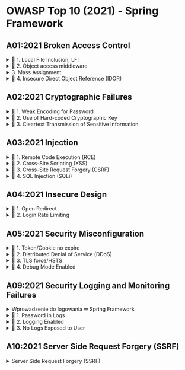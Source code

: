 
# OWASP Top 10 (2021) - Spring Framework

## A01:2021 Broken Access Control

<details>
<summary> 🔴 1. Local File Inclusion, LFI</summary>

### Opis
Local File Inclusion (LFI) to podatność umożliwiająca nieautoryzowany dostęp do lokalnych plików na serwerze. W Springu może wystąpić, gdy dane wejściowe użytkownika są przekazywane bez walidacji jako ścieżka do pliku i używane do dynamicznego ładowania zasobów za pomocą klas takich jak `Files` czy `Paths`.

---

### Przykład podatności
```java
@GetMapping("/loadFile")
public ResponseEntity<String> loadFile(@RequestParam String filePath) throws IOException {
    // Użytkownik może dostarczyć dowolną ścieżkę, np. "../etc/passwd"
    Path path = Paths.get(filePath);
    String content = Files.readString(path); // Brak weryfikacji, czy ścieżka jest bezpieczna
    return ResponseEntity.ok(content);
}
```

**Dlaczego podatny?**  
- Spring umożliwia dynamiczne przetwarzanie parametrów żądania (np. `@RequestParam`), co przy braku walidacji pozwala na manipulację ścieżkami i dostęp do nieautoryzowanych plików.

---

### Skutki
- Możliwość odczytu plików systemowych (np. `/etc/passwd`).
- Ujawnienie wrażliwych informacji, takich jak hasła lub klucze.

---

### Zalecenia
```java
@GetMapping("/loadFile")
public ResponseEntity<String> loadFile(@RequestParam String fileName) throws IOException {
    // Definiujemy bezpieczny katalog
    Path safeDirectory = Paths.get("safeDir").toAbsolutePath();
    // Tworzymy ścieżkę dla pliku i normalizujemy ją
    Path filePath = safeDirectory.resolve(fileName).normalize();

    // Weryfikujemy, czy plik znajduje się w dozwolonym katalogu
    if (!filePath.startsWith(safeDirectory)) {
        return ResponseEntity.status(HttpStatus.FORBIDDEN).body("Access denied");
    }

    String content = Files.readString(filePath);
    return ResponseEntity.ok(content);
}
```

**Dlaczego bezpieczny?**  
- Ogranicza dostęp do katalogu `safeDir`.
- Używa `normalize`, aby zapobiec manipulacji ścieżkami typu `../`.

---

### Mechanizmy Spring Security
1. **Ograniczenie dostępu do zasobów**:
   ```java
   @Configuration
   @EnableWebSecurity
   public class SecurityConfig extends WebSecurityConfigurerAdapter {
       @Override
       protected void configure(HttpSecurity http) throws Exception {
           // Ustawiamy reguły dostępu:
           // - dostęp do ścieżek w katalogu "safeDir" jest dozwolony
           // - pozostałe ścieżki są blokowane
           http.authorizeRequests()
               .antMatchers("/safeDir/**").permitAll() // Dozwolone tylko "safeDir"
               .anyRequest().denyAll(); // Wszystko inne jest blokowane
       }
   }
   ```
   **Dlaczego bezpieczny?**  
   - Reguły Spring Security kontrolują dostęp do endpointów, ograniczając dostęp do katalogów.

</details>

<details>
<summary> 🔴 2. Object access middleware</summary>

### Opis
Podatności w Springu związane z dostępem do obiektów mogą wystąpić, gdy brak jest walidacji danych użytkownika lub kontroli dostępu. Przykładowo, brak weryfikacji użytkownika przy pobieraniu danych za pomocą metod serwisowych może prowadzić do eskalacji uprawnień.

---

### Przykład podatności
```java
@GetMapping("/getUserData")
public ResponseEntity<UserData> getUserData(@RequestParam Long userId) {
    // Metoda pobiera dane dowolnego użytkownika bez sprawdzania uprawnień
    UserData userData = userService.findById(userId); 
    return ResponseEntity.ok(userData);
}
```

**Dlaczego podatny?**  
- Brak weryfikacji, czy zalogowany użytkownik jest właścicielem danych, które chce uzyskać.
- Spring umożliwia łatwe mapowanie parametrów (np. `@RequestParam`), ale to programista odpowiada za kontrolę dostępu.

---

### Skutki
- Nieautoryzowany dostęp do danych innego użytkownika.
- Naruszenie poufności danych.

---

### Zalecenia
```java
@GetMapping("/getUserData")
public ResponseEntity<UserData> getUserData(@RequestParam Long userId, Principal principal) {
    // Pobieramy nazwę użytkownika z kontekstu bezpieczeństwa
    String currentUsername = principal.getName();
    UserData userData = userService.findById(userId);

    // Sprawdzamy, czy zalogowany użytkownik ma dostęp do danych
    if (!userData.getUsername().equals(currentUsername)) {
        return ResponseEntity.status(HttpStatus.FORBIDDEN).body(null);
    }

    return ResponseEntity.ok(userData);
}
```

**Dlaczego bezpieczny?**  
- Sprawdza, czy dane należą do użytkownika wysyłającego żądanie.

---

### Mechanizmy Spring Security
1. **Weryfikacja uprawnień za pomocą adnotacji**:
   ```java
   @Service
   public class UserService {
       // Adnotacja @PreAuthorize sprawdza, czy ID użytkownika pasuje do ID z kontekstu
       @PreAuthorize("#userId == authentication.principal.id")
       public UserData getUserData(Long userId) {
           return userRepository.findById(userId)
               .orElseThrow(() -> new RuntimeException("User not found"));
       }
   }
   ```
   **Dlaczego bezpieczny?**  
   - Adnotacja `@PreAuthorize` weryfikuje uprawnienia przed wykonaniem metody.

</details>

<details>
<summary>3. Mass Assignment</summary>

### Opis
Mass Assignment w Springu może wystąpić, gdy dane wejściowe są mapowane bezpośrednio na obiekt modelu (np. `@RequestBody`). Przykładowo, użytkownik może manipulować przesyłanymi danymi, aby zmienić pola, do których nie powinien mieć dostępu.

---

### Przykład podatności
```java
@PostMapping("/updateUser")
public ResponseEntity<String> updateUser(@RequestBody User user) {
    // Bezpośrednie przypisanie danych użytkownika z żądania do modelu
    userRepository.save(user); // Brak kontroli nad modyfikowanymi polami
    return ResponseEntity.ok("User updated");
}
```

**Dlaczego podatny?**  
- Spring automatycznie mapuje dane JSON na obiekt, co pozwala na nieautoryzowane zmiany, np. ustawienie pola `role`.

---

### Skutki
- Nieautoryzowane modyfikacje wrażliwych pól, takich jak role użytkownika.
- Możliwość eskalacji uprawnień.

---

### Zalecenia
```java
@PostMapping("/updateUser")
public ResponseEntity<String> updateUser(@RequestBody UserDto userDto, Principal principal) {
    // Pobieramy dane zalogowanego użytkownika
    User currentUser = userRepository.findByUsername(principal.getName());

    // Ręczne przypisanie tylko wybranych pól
    currentUser.setName(userDto.getName());
    currentUser.setEmail(userDto.getEmail());

    userRepository.save(currentUser);
    return ResponseEntity.ok("User updated");
}
```

**Dlaczego bezpieczny?**  
- Wykorzystuje DTO do ograniczenia modyfikowanych pól.
- Zapewnia pełną kontrolę nad procesem aktualizacji.

---

### Mechanizmy Spring Security
1. **Walidacja danych wejściowych za pomocą DTO**:
   ```java
   public class UserDto {
       @NotBlank
       private String name;

       @Email
       private String email;
   }
   ```

2. **Bezpieczne mapowanie danych w kontrolerze**:
   ```java
   @PostMapping("/updateUser")
   public ResponseEntity<String> updateUser(@Valid @RequestBody UserDto userDto) {
       // Tylko dane zgodne z DTO zostaną zaakceptowane
       return ResponseEntity.ok("User updated");
   }
   ```

</details>

<details>
<summary>🔴 4. Insecure Direct Object Reference (IDOR)</summary>

### Opis
Insecure Direct Object Reference (IDOR) to podatność, która występuje, gdy aplikacja pozwala użytkownikowi na bezpośredni dostęp do zasobów (np. rekordów w bazie danych) za pomocą identyfikatorów, takich jak ID. W Springu podatność ta może wystąpić, jeśli parametry takie jak `@RequestParam` czy `@PathVariable` nie są odpowiednio weryfikowane w kontekście dostępu użytkownika do danego zasobu.

---

### Przykład podatności
```java
@GetMapping("/documents/{docId}")
public ResponseEntity<Document> getDocument(@PathVariable Long docId) {
    // Pobieramy dokument z bazy danych na podstawie ID przekazanego w żądaniu
    Document document = documentRepository.findById(docId)
            .orElseThrow(() -> new RuntimeException("Document not found"));
    return ResponseEntity.ok(document);
}
```

**Dlaczego podatny?**  
- Użytkownik może manipulować parametrem `docId` w żądaniu, aby uzyskać dostęp do dokumentów, do których nie powinien mieć dostępu.
- Brak weryfikacji, czy zalogowany użytkownik ma uprawnienia do danego zasobu.

---

### Skutki
- Nieautoryzowany dostęp do danych innych użytkowników.
- Ujawnienie poufnych informacji, takich jak dokumenty, dane osobowe czy transakcje.

---

### Zalecenia
```java
@GetMapping("/documents/{docId}")
public ResponseEntity<Document> getDocument(@PathVariable Long docId, Principal principal) {
    // Pobieramy nazwę użytkownika z kontekstu bezpieczeństwa
    String currentUsername = principal.getName();

    // Pobieramy dokument z bazy danych
    Document document = documentRepository.findById(docId)
            .orElseThrow(() -> new RuntimeException("Document not found"));

    // Sprawdzamy, czy dokument należy do zalogowanego użytkownika
    if (!document.getOwner().equals(currentUsername)) {
        return ResponseEntity.status(HttpStatus.FORBIDDEN).body(null);
    }

    return ResponseEntity.ok(document);
}
```

**Dlaczego bezpieczny?**  
- Weryfikuje, czy dokument należy do zalogowanego użytkownika.
- Ogranicza dostęp do zasobów na podstawie tożsamości użytkownika.

---

### Mechanizmy Spring Security
1. **Kontrola dostępu z użyciem `@PreAuthorize`**:
   ```java
   @Service
   public class DocumentService {
       // Adnotacja weryfikuje, czy użytkownik jest właścicielem dokumentu przed wykonaniem metody
       @PreAuthorize("@documentSecurityService.isOwner(#docId, authentication.name)")
       public Document getDocument(Long docId) {
           return documentRepository.findById(docId)
                   .orElseThrow(() -> new RuntimeException("Document not found"));
       }
   }

   @Component
   public class DocumentSecurityService {
       public boolean isOwner(Long docId, String username) {
           Document document = documentRepository.findById(docId).orElse(null);
           return document != null && document.getOwner().equals(username);
       }
   }
   ```

   **Dlaczego bezpieczny?**  
   - Adnotacja `@PreAuthorize` wymusza weryfikację uprawnień przed wykonaniem metody.
   - Logika w klasie `DocumentSecurityService` dokładnie sprawdza, czy użytkownik jest właścicielem zasobu.

2. **Definiowanie ról i reguł dostępu**:
   ```java
   @Override
   protected void configure(HttpSecurity http) throws Exception {
       http.authorizeRequests()
           .antMatchers("/documents/**").authenticated() // Dostęp do dokumentów tylko dla zalogowanych użytkowników
           .anyRequest().denyAll();
   }
   ```

   **Dlaczego bezpieczny?**  
   - Ogranicza dostęp do endpointów tylko dla uwierzytelnionych użytkowników.
   - Blokuje nieautoryzowany dostęp do wszystkich innych zasobów.

</details>

## A02:2021 Cryptographic Failures

<details>
<summary>🔴 1. Weak Encoding for Password</summary>

### Opis
Podatność związana z niewłaściwym hashowaniem haseł występuje, gdy aplikacja używa słabych funkcji hashujących, takich jak MD5 lub SHA-1, które są podatne na ataki siłowe (brute force) lub kolizje. W Springu ta podatność może wystąpić, jeśli implementacja przechowywania haseł nie wykorzystuje odpowiednich algorytmów, takich jak BCrypt.

---

### Przykład podatności
```java
@Service
public class UserService {

    // Hashowanie hasła za pomocą MD5 (słaby algorytm)
    public String hashPassword(String password) {
        try {
            MessageDigest md = MessageDigest.getInstance("MD5");
            byte[] hash = md.digest(password.getBytes(StandardCharsets.UTF_8));
            return Base64.getEncoder().encodeToString(hash);
        } catch (NoSuchAlgorithmException e) {
            throw new RuntimeException("Error hashing password", e);
        }
    }
}
```

**Dlaczego podatny?**  
- MD5 jest przestarzałym algorytmem hashującym, podatnym na ataki brute force i kolizje.
- Brak mechanizmu saltingu, co zwiększa ryzyko złamania haseł.

---

### Skutki
- Nieautoryzowany dostęp do kont użytkowników w przypadku złamania haseł.
- Naruszenie poufności danych.

---

### Zalecenia
```java
@Service
public class UserService {

    // Hashowanie hasła za pomocą BCrypt
    public String hashPassword(String password) {
        return new BCryptPasswordEncoder().encode(password);
    }
}
```

**Dlaczego bezpieczny?**  
- BCrypt został zaprojektowany specjalnie do przechowywania haseł, zapewniając wbudowany mechanizm saltingu.
- Jego mechanizm adaptacyjny zwiększa czas hashowania w miarę wzrostu mocy obliczeniowej atakujących.

---

### Mechanizmy Spring Security
1. **Użycie wbudowanego `PasswordEncoder`**:
   ```java
   @Configuration
   public class SecurityConfig {
       @Bean
       public PasswordEncoder passwordEncoder() {
           // Konfigurujemy BCryptPasswordEncoder jako domyślny mechanizm hashowania
           return new BCryptPasswordEncoder();
       }
   }
   ```

   **Dlaczego bezpieczny?**  
   - Spring Security rekomenduje użycie `BCryptPasswordEncoder`, który jest zgodny z najlepszymi praktykami dotyczącymi przechowywania haseł.

2. **Weryfikacja hasła**:
   ```java
   @Service
   public class AuthenticationService {
       @Autowired
       private PasswordEncoder passwordEncoder;

       public boolean verifyPassword(String rawPassword, String hashedPassword) {
           // Sprawdzanie hasła za pomocą BCrypt
           return passwordEncoder.matches(rawPassword, hashedPassword);
       }
   }
   ```

   **Dlaczego bezpieczny?**  
   - Funkcja `matches` zapewnia poprawne porównanie hasła w formie jawnej z jego wersją zahashowaną.

</details>

<details>
<summary> 🔴 2. Use of Hard-coded Cryptographic Key</summary>

### Opis
Podatność związana z używaniem zaszytych na stałe (hard-coded) kluczy kryptograficznych występuje, gdy aplikacja przechowuje klucz szyfrujący bezpośrednio w kodzie źródłowym. Może to prowadzić do ujawnienia klucza i umożliwienia atakującym odszyfrowania poufnych danych. W Springu problem ten może wystąpić, gdy klucz jest zapisany w zmiennej w kodzie lub w plikach konfiguracyjnych bez odpowiedniego zabezpieczenia.

---

### Przykład podatności
```java
@Service
public class EncryptionService {

    // Zaszyty na stałe klucz kryptograficzny (podatny)
    private static final String SECRET_KEY = "hardcoded_key_12345";

    public String encrypt(String data) throws Exception {
        Cipher cipher = Cipher.getInstance("AES");
        SecretKeySpec key = new SecretKeySpec(SECRET_KEY.getBytes(), "AES");
        cipher.init(Cipher.ENCRYPT_MODE, key);
        return Base64.getEncoder().encodeToString(cipher.doFinal(data.getBytes()));
    }
}
```

**Dlaczego podatny?**  
- Klucz kryptograficzny jest zapisany w kodzie i może być łatwo odczytany przez atakujących.

---

### Skutki
- Możliwość odszyfrowania poufnych danych przez osoby trzecie.
- Naruszenie poufności danych użytkowników.

---

### Zalecenia
```java
@Service
public class EncryptionService {

    // Klucz kryptograficzny jest przechowywany w bezpiecznym magazynie, np. w pliku konfiguracyjnym lub systemie zarządzania sekretami
    @Value("${encryption.secret-key}")
    private String secretKey;

    public String encrypt(String data) throws Exception {
        Cipher cipher = Cipher.getInstance("AES");
        SecretKeySpec key = new SecretKeySpec(secretKey.getBytes(), "AES");
        cipher.init(Cipher.ENCRYPT_MODE, key);
        return Base64.getEncoder().encodeToString(cipher.doFinal(data.getBytes()));
    }
}
```

**Dlaczego bezpieczny?**  
- Klucz kryptograficzny jest przechowywany poza kodem źródłowym, np. w `application.properties` lub w systemie zarządzania sekretami (Vault, AWS Secrets Manager).
- Dostęp do klucza jest ograniczony odpowiednimi mechanizmami uprawnień.

---

### Mechanizmy Spring Security
1. **Przechowywanie klucza w pliku konfiguracyjnym**:
   ```properties
   # application.properties
   encryption.secret-key=secure_random_generated_key
   ```

   **Dlaczego bezpieczne?**  
   - Plik konfiguracyjny może być chroniony odpowiednimi uprawnieniami dostępu do systemu operacyjnego.
   - Klucz nie jest zaszyty w kodzie, co utrudnia jego wyciek.

2. **Użycie systemu zarządzania sekretami**:
   - Integracja z narzędziami takimi jak HashiCorp Vault, AWS Secrets Manager czy Azure Key Vault.
   - Przykład pobierania klucza z Vault:
     ```java
     @Service
     public class EncryptionService {

         @Autowired
         private VaultTemplate vaultTemplate;

         public String getSecretKey() {
             return vaultTemplate.read("secret/encryption").getData().get("key");
         }
     }
     ```

   **Dlaczego bezpieczne?**  
   - Klucz jest przechowywany w dedykowanym, bezpiecznym magazynie, a dostęp do niego wymaga odpowiednich uprawnień.

</details>
<details>
<summary>🔴 3. Cleartext Transmission of Sensitive Information</summary>

### Opis
Podatność ta występuje, gdy aplikacja przesyła poufne informacje (np. dane logowania, dane osobowe, czy numery kart kredytowych) w formie jawnego tekstu (cleartext), bez odpowiedniego zabezpieczenia protokołem szyfrowania, takim jak HTTPS. W Springu problem ten może wystąpić, jeśli endpointy są wystawione na HTTP zamiast HTTPS lub jeśli wrażliwe dane są przesyłane jako jawny tekst w odpowiedziach lub nagłówkach HTTP.

---

### Przykład podatności
```java
@RestController
public class LoginController {

    @PostMapping("/login")
    public ResponseEntity<String> login(@RequestBody LoginRequest loginRequest) {
        // Wrażliwe dane użytkownika są zwracane w jawny sposób
        return ResponseEntity.ok("User logged in with password: " + loginRequest.getPassword());
    }
}
```

**Dlaczego podatny?**  
- Endpoint `/login` jest dostępny przez HTTP, co umożliwia przechwycenie danych podczas transmisji (np. za pomocą ataku typu Man-in-the-Middle).
- Hasło użytkownika jest przesyłane jako część odpowiedzi w jawny sposób.

---

### Skutki
- Przejęcie poufnych danych użytkownika, takich jak login i hasło.
- Możliwość nieautoryzowanego dostępu do systemu.

---

### Zalecenia
```java
@RestController
public class LoginController {

    @PostMapping("/login")
    public ResponseEntity<String> login(@RequestBody LoginRequest loginRequest) {
        // Minimalizujemy wrażliwe dane w odpowiedzi
        return ResponseEntity.ok("User logged in successfully.");
    }
}
```

**Dlaczego bezpieczny?**  
- Wrażliwe informacje, takie jak hasło, nie są przesyłane w odpowiedzi.
- Dane są przesyłane wyłącznie przez HTTPS, co zabezpiecza je przed przechwyceniem.

---

### Mechanizmy Spring Security
1. **Wymuszanie HTTPS**:
   - Można skonfigurować aplikację Spring do wymuszania HTTPS, dodając poniższą konfigurację:
   ```java
   @Configuration
   public class SecurityConfig extends WebSecurityConfigurerAdapter {

       @Override
       protected void configure(HttpSecurity http) throws Exception {
           http.requiresChannel()
               .anyRequest()
               .requiresSecure(); // Wymusza HTTPS dla wszystkich żądań
       }
   }
   ```

   **Dlaczego bezpieczne?**  
   - Spring Security automatycznie przekierowuje wszystkie żądania HTTP na HTTPS.

2. **Dodanie certyfikatu SSL w `application.properties`**:
   ```properties
   server.ssl.key-store=classpath:keystore.p12
   server.ssl.key-store-password=yourPassword
   server.ssl.key-store-type=PKCS12
   server.port=8443
   ```

   **Dlaczego bezpieczne?**  
   - Dane są szyfrowane podczas transmisji przy użyciu protokołu HTTPS z certyfikatem SSL/TLS.
</details>

## A03:2021 Injection

<details>
<summary>🔴 1. Remote Code Execution (RCE)</summary>

### Opis
Remote Code Execution (RCE) to podatność, która pozwala atakującemu na wstrzyknięcie i wykonanie dowolnego kodu na serwerze. W Springu ta podatność może wystąpić w dwóch głównych kontekstach:
1. **Spring Expression Language (SpEL):** Jeśli użytkownik ma kontrolę nad wyrażeniami SpEL i są one wykonywane bez ograniczeń.
2. **Deserializacja obiektów:** Gdy aplikacja deserializuje niezaufane dane bez odpowiedniej walidacji.

---

### Przykład podatności: SpEL
```java
@RestController
public class SpELController {

    @PostMapping("/evaluate")
    public ResponseEntity<String> evaluateExpression(@RequestParam String expression) {
        // Wykonanie wyrażenia SpEL dostarczonego przez użytkownika
        ExpressionParser parser = new SpelExpressionParser();
        Expression exp = parser.parseExpression(expression);
        String result = exp.getValue().toString();
        return ResponseEntity.ok("Result: " + result);
    }
}
```

**Dlaczego podatny?**  
- Użytkownik może wstrzyknąć złośliwe wyrażenie SpEL, takie jak `T(java.lang.Runtime).getRuntime().exec("rm -rf /")`, co pozwoli na wykonanie dowolnego polecenia systemowego.

---

### Przykład podatności: Deserializacja obiektów
```java
@RestController
public class DeserializationController {

    @PostMapping("/deserialize")
    public ResponseEntity<Object> deserialize(@RequestBody byte[] data) throws IOException, ClassNotFoundException {
        // Deserializacja danych dostarczonych przez użytkownika
        ObjectInputStream ois = new ObjectInputStream(new ByteArrayInputStream(data));
        Object obj = ois.readObject();
        return ResponseEntity.ok(obj);
    }
}
```

**Dlaczego podatny?**  
- Deserializacja niezaufanych danych umożliwia atakującemu dostarczenie złośliwego obiektu, który może wykonać niebezpieczne operacje, takie jak otwieranie połączeń sieciowych lub modyfikacja plików.

---

### Skutki
- Wykonanie dowolnego kodu na serwerze.
- Przejęcie kontroli nad aplikacją lub serwerem.
- Utrata poufności, integralności lub dostępności danych.

---

### Zalecenia: SpEL
```java
@RestController
public class SpELController {

    @PostMapping("/evaluate")
    public ResponseEntity<String> evaluateExpression(@RequestParam String expression) {
        // Ograniczenie wyrażeń SpEL do prostych operacji matematycznych
        if (!expression.matches("[0-9+\-*/()]*")) {
            return ResponseEntity.status(HttpStatus.BAD_REQUEST).body("Invalid expression");
        }

        ExpressionParser parser = new SpelExpressionParser();
        Expression exp = parser.parseExpression(expression);
        String result = exp.getValue().toString();
        return ResponseEntity.ok("Result: " + result);
    }
}
```

**Dlaczego bezpieczny?**  
- Ogranicza dopuszczalne wyrażenia do prostych operacji matematycznych.
- Nie pozwala na wykonanie potencjalnie niebezpiecznych wyrażeń SpEL.

---

### Zalecenia: Deserializacja
```java
@RestController
public class DeserializationController {

    @PostMapping("/deserialize")
    public ResponseEntity<Object> deserialize(@RequestBody byte[] data) throws IOException, ClassNotFoundException {
        // Zastosowanie białej listy dozwolonych klas
        ObjectInputStream ois = new ObjectInputStream(new ByteArrayInputStream(data)) {
            @Override
            protected Class<?> resolveClass(ObjectStreamClass desc) throws IOException, ClassNotFoundException {
                if (!"com.example.SafeClass".equals(desc.getName())) {
                    throw new InvalidClassException("Unauthorized deserialization attempt: " + desc.getName());
                }
                return super.resolveClass(desc);
            }
        };

        Object obj = ois.readObject();
        return ResponseEntity.ok(obj);
    }
}
```

**Dlaczego bezpieczny?**  
- Implementuje białą listę klas, które mogą być deserializowane.
- Uniemożliwia wykonanie złośliwych obiektów dostarczonych przez atakującego.

---

### Mechanizmy Spring Security
1. **Wyłącz SpEL w miejscach, gdzie jest to możliwe**:
   - Jeśli SpEL nie jest konieczne, ogranicz jego użycie w konfiguracji Springa lub użyj bardziej ograniczonych wyrażeń.

2. **Walidacja danych wejściowych**:
   - Weryfikuj i waliduj dane wejściowe użytkownika przed ich przetwarzaniem.
   ```java
   @PostMapping("/evaluate")
   public ResponseEntity<String> validateAndEvaluate(@RequestParam @Pattern(regexp = "[0-9+\-*/()]*") String expression) {
       // Przetwarzanie wyrażenia po walidacji
       return ResponseEntity.ok("Validated and processed");
   }
   ```

3. **Unikaj deserializacji niezaufanych danych**:
   - Korzystaj z bezpiecznych formatów przesyłania danych, takich jak JSON czy protokoły typu Protobuf, zamiast Java Serialization.

</details>

<details>
<summary>🔴 2. Cross-Site Scripting (XSS)</summary>

### Opis
Cross-Site Scripting (XSS) to podatność, która występuje, gdy aplikacja wstrzykuje niesprawdzone dane użytkownika do odpowiedzi HTML, umożliwiając wykonanie złośliwego kodu JavaScript w przeglądarce ofiary. W Springu podatność ta może wystąpić, jeśli dane wejściowe użytkownika są bezpośrednio renderowane na stronie bez odpowiedniego zabezpieczenia.

---

### Przykład podatności
```java
@RestController
public class XSSController {

    @GetMapping("/greet")
    public String greetUser(@RequestParam String name) {
        // Bezpośrednie wstawienie danych użytkownika w odpowiedzi HTML
        return "<html><body>Hello, " + name + "!</body></html>";
    }
}
```

**Dlaczego podatny?**  
- Dane wejściowe użytkownika (`name`) są wstawiane bez walidacji lub escapingu.
- Atakujący może przesłać złośliwy kod, np. `<script>alert('Hacked!')</script>`, który zostanie wykonany w przeglądarce użytkownika.

---

### Skutki
- Wykonanie złośliwego kodu JavaScript w przeglądarce ofiary.
- Kradzież danych sesyjnych lub poufnych informacji.
- Podszywanie się pod użytkownika (session hijacking).

---

### Zalecenia
1. **Escaping danych wyjściowych**:
   ```java
   @RestController
   public class XSSController {

       @GetMapping("/greet")
       public String greetUser(@RequestParam String name) {
           // Escaping danych użytkownika
           String escapedName = HtmlUtils.htmlEscape(name);
           return "<html><body>Hello, " + escapedName + "!</body></html>";
       }
   }
   ```

   **Dlaczego bezpieczny?**  
   - Funkcja `HtmlUtils.htmlEscape` zamienia specjalne znaki na ich bezpieczne odpowiedniki HTML (np. `<` na `&lt;`).

2. **Użycie szablonów JSP lub Thymeleaf z automatycznym escapowaniem**:
   - Thymeleaf automatycznie escapuje dane użytkownika:
     ```html
     <p th:text="${name}">Hello, User!</p>
     ```

---

### Mechanizmy Spring Security
1. **SecurityFilterChain**:
   - Spring Security domyślnie zapewnia ochronę przed XSS za pomocą `SecurityFilterChain`, który filtruje dane wejściowe i odpowiedzi HTTP.
   - Konfiguracja w Spring Boot:
     ```java
     @Configuration
     public class SecurityConfig {

         @Bean
         public SecurityFilterChain filterChain(HttpSecurity http) throws Exception {
             http
                 .csrf() // Włącz ochronę przed CSRF
                 .and()
                 .headers()
                 .xssProtection()
                 .block(false); // Włącza podstawowe zabezpieczenia XSS
             return http.build();
         }
     }
     ```

     **Dlaczego bezpieczne?**  
     - `SecurityFilterChain` automatycznie filtruje i blokuje potencjalne ataki XSS.

2. **Użycie CSP (Content Security Policy)**:
   - Dodanie nagłówka Content-Security-Policy do odpowiedzi:
     ```java
     @Configuration
     public class SecurityConfig {

         @Bean
         public SecurityFilterChain filterChain(HttpSecurity http) throws Exception {
             http
                 .headers()
                 .contentSecurityPolicy("script-src 'self'");
             return http.build();
         }
     }
     ```

     **Dlaczego bezpieczne?**  
     - CSP ogranicza możliwość wykonywania skryptów tylko do zaufanych źródeł.

3. **Walidacja danych wejściowych**:
   - Waliduj dane użytkownika przed ich przetwarzaniem:
     ```java
     @GetMapping("/greet")
     public String validateAndGreetUser(@RequestParam @Size(max = 50) String name) {
         return "<html><body>Hello, " + HtmlUtils.htmlEscape(name) + "!</body></html>";
     }
     ```

     **Dlaczego bezpieczne?**  
     - Walidacja ogranicza wielkość i zakres akceptowanych danych wejściowych.

</details>

<details>
<summary>🔴 3. Cross-Site Request Forgery (CSRF)</summary>

### Opis
Cross-Site Request Forgery (CSRF) to podatność, w której atakujący wykorzystuje uwierzytelnioną sesję użytkownika do wykonania nieautoryzowanych akcji w aplikacji webowej. W Springu podatność ta może wystąpić, jeśli aplikacja nie stosuje tokenów CSRF lub gdy endpointy API są niewłaściwie chronione.

---

### Przykład podatności
```java
@RestController
public class CSRFController {

    @PostMapping("/transfer")
    public ResponseEntity<String> transferFunds(@RequestParam String account, @RequestParam double amount) {
        // Brak weryfikacji, czy żądanie pochodzi od autoryzowanego użytkownika
        return ResponseEntity.ok("Transferred " + amount + " to " + account);
    }
}
```

**Dlaczego podatny?**  
- Endpoint `/transfer` nie wymaga żadnego mechanizmu weryfikacji, czy żądanie pochodzi z zaufanego źródła.
- Atakujący może osadzić złośliwy formularz HTML w swojej witrynie, aby wymusić żądanie na uwierzytelnionym użytkowniku.

---

### Skutki
- Nieautoryzowane wykonanie akcji, takich jak przelewy, zmiana danych użytkownika lub modyfikacja ustawień.
- Naruszenie integralności i bezpieczeństwa danych.

---

### Zalecenia
1. **Włączenie ochrony CSRF w Spring Security**:
   - Domyślnie Spring Security chroni przed CSRF. Można to skonfigurować w `SecurityFilterChain`:
     ```java
     @Configuration
     public class SecurityConfig {

         @Bean
         public SecurityFilterChain filterChain(HttpSecurity http) throws Exception {
             http
                 .csrf() // Włącza ochronę przed CSRF
                 .and()
                 .authorizeRequests()
                 .anyRequest().authenticated(); // Wszystkie żądania muszą być uwierzytelnione
             return http.build();
         }
     }
     ```

     **Dlaczego bezpieczne?**  
     - Token CSRF jest generowany dla każdego żądania i weryfikowany na serwerze.

2. **Użycie tokenów CSRF w żądaniach**:
   - Token CSRF należy przesyłać w każdym żądaniu POST:
     ```html
     <form method="POST" action="/transfer">
         <input type="hidden" name="_csrf" value="${_csrf.token}" />
         <input type="text" name="account" placeholder="Account" />
         <input type="number" name="amount" placeholder="Amount" />
         <button type="submit">Transfer</button>
     </form>
     ```

     **Dlaczego bezpieczne?**  
     - Serwer weryfikuje poprawność tokenu CSRF przed wykonaniem akcji.

3. **Wyłączanie ochrony CSRF dla endpointów API (jeśli to konieczne)**:
   - Jeśli API korzysta z tokenów uwierzytelniających, można wyłączyć CSRF:
     ```java
     @Configuration
     public class SecurityConfig {

         @Bean
         public SecurityFilterChain filterChain(HttpSecurity http) throws Exception {
             http
                 .csrf().disable() // Wyłącza CSRF dla REST API
                 .authorizeRequests()
                 .anyRequest().authenticated(); // Wszystkie żądania muszą być uwierzytelnione
             return http.build();
         }
     }
     ```

     **Dlaczego bezpieczne?**  
     - Tokeny uwierzytelniające (np. JWT) zastępują funkcję tokenów CSRF w przypadku API.

4. **Dodanie nagłówków `SameSite` dla ciasteczek**:
   - Ustaw nagłówek `SameSite` na `Strict` lub `Lax`:
     ```java
     @Bean
     public WebServerFactoryCustomizer<ConfigurableServletWebServerFactory> cookieConfig() {
         return factory -> factory.addInitializers(
             new WebServerInitializer(new SameSiteCookieConfig("Strict")));
     }
     ```

     **Dlaczego bezpieczne?**  
     - Ciasteczka nie są przesyłane w żądaniach pochodzących z innych domen.

</details>

<details>
<summary>🔴 4. SQL Injection (SQLi)</summary>

### Opis
SQL Injection (SQLi) to podatność, w której atakujący wstrzykuje złośliwy kod SQL do zapytania, manipulując danymi wejściowymi. W Spring Data JPA problem ten może wystąpić, gdy programista używa zapytań dynamicznych zbudowanych w oparciu o dane użytkownika bez ich odpowiedniego zabezpieczenia.

---

### Przykład podatności
```java
@Repository
public class UserRepository {

    @PersistenceContext
    private EntityManager entityManager;

    public List<User> findByUsername(String username) {
        // Dynamiczne zapytanie SQL z wstrzykniętymi danymi użytkownika
        String query = "SELECT u FROM User u WHERE u.username = '" + username + "'";
        return entityManager.createQuery(query, User.class).getResultList();
    }
}
```

**Dlaczego podatny?**  
- Użytkownik może przesłać złośliwy ciąg znaków, np. `' OR '1'='1`, co spowoduje wykonanie złośliwego zapytania SQL, zwracając wszystkie rekordy w tabeli.

---

### Skutki
- Nieautoryzowany dostęp do danych.
- Możliwość usunięcia, modyfikacji lub odczytania poufnych danych.
- Potencjalne przejęcie kontroli nad bazą danych.

---

### Zalecenia
1. **Użycie zapytań z parametrami (Prepared Statements)**:
   ```java
   @Repository
   public interface UserRepository extends JpaRepository<User, Long> {

       @Query("SELECT u FROM User u WHERE u.username = :username")
       List<User> findByUsername(@Param("username") String username);
   }
   ```

   **Dlaczego bezpieczne?**  
   - W Spring Data JPA parametry w zapytaniach są automatycznie escapowane, co zapobiega wstrzyknięciom SQL.

2. **Korzystanie z metod zapytań Spring Data JPA**:
   ```java
   @Repository
   public interface UserRepository extends JpaRepository<User, Long> {

       // Metoda zapytania generowana automatycznie na podstawie nazwy metody
       List<User> findByUsername(String username);
   }
   ```

   **Dlaczego bezpieczne?**  
   - Spring Data JPA automatycznie generuje zapytania SQL z użyciem parametrów, eliminując ryzyko SQL Injection.

---

### Mechanizmy Spring Security
1. **Walidacja danych wejściowych**:
   - Używaj adnotacji takich jak `@Pattern` lub `@Size` do walidacji danych wejściowych:
     ```java
     @RestController
     public class UserController {

         @GetMapping("/users")
         public List<User> getUsers(@RequestParam @Pattern(regexp = "^[a-zA-Z0-9]*$") String username) {
             return userRepository.findByUsername(username);
         }
     }
     ```

     **Dlaczego bezpieczne?**  
     - Walidacja ogranicza dane wejściowe do akceptowalnych wartości.

2. **Monitorowanie i rejestrowanie aktywności bazy danych**:
   - Użycie mechanizmów monitorowania zapytań, takich jak Hibernate Envers lub logi bazy danych, aby wykryć nietypowe wzorce zapytań.

3. **Użycie ORM (Object-Relational Mapping)**:
   - Korzystaj z JPA i Hibernate zamiast natywnych zapytań SQL. ORM zapewnia domyślne zabezpieczenia przed SQL Injection.

</details>

## A04:2021 Insecure Design

<details>
<summary>🔴 1. Open Redirect</summary>

### Opis
Open Redirect to podatność, która pozwala atakującemu na przekierowanie użytkownika na zewnętrzną, złośliwą stronę internetową. W Springu problem ten może wystąpić, jeśli aplikacja używa przekierowań na podstawie danych wejściowych użytkownika bez odpowiedniej walidacji lub ograniczeń.

---

### Przykład podatności
```java
@RestController
public class RedirectController {

    @GetMapping("/redirect")
    public ResponseEntity<Void> redirect(@RequestParam String url) {
        // Niebezpieczne przekierowanie na adres URL dostarczony przez użytkownika
        return ResponseEntity.status(HttpStatus.FOUND)
                .location(URI.create(url))
                .build();
    }
}
```

**Dlaczego podatny?**  
- Użytkownik może dostarczyć złośliwy adres URL, np. `http://malicious-site.com`, który zostanie użyty do przekierowania ofiary.
- Aplikacja nie weryfikuje, czy adres URL jest zaufany.

---

### Skutki
- Przekierowanie użytkownika na złośliwe strony internetowe.
- Kradzież danych uwierzytelniających (phishing).

---

### Zalecenia
1. **Ograniczenie przekierowań do zaufanych domen**:
   ```java
   @RestController
   public class RedirectController {

       private static final List<String> TRUSTED_DOMAINS = List.of("example.com", "trusted.com");

       @GetMapping("/redirect")
       public ResponseEntity<Void> redirect(@RequestParam String url) {
           URI uri = URI.create(url);

           // Weryfikacja, czy domena jest zaufana
           if (TRUSTED_DOMAINS.stream().noneMatch(uri.getHost()::endsWith)) {
               return ResponseEntity.status(HttpStatus.BAD_REQUEST).build();
           }

           return ResponseEntity.status(HttpStatus.FOUND)
                   .location(uri)
                   .build();
       }
   }
   ```

   **Dlaczego bezpieczne?**  
   - Przekierowanie odbywa się tylko do zaufanych domen.
   - Blokuje możliwość użycia niezaufanych adresów URL.

---

### Mechanizmy Spring Security
1. **Włączenie nagłówków zabezpieczających przekierowania**:
   - Spring Security automatycznie ustawia nagłówki takie jak `X-Content-Type-Options` i `X-Frame-Options`, które mogą pomóc w ochronie przed złośliwymi przekierowaniami.

2. **Filtrowanie danych wejściowych**:
   - Można zastosować adnotacje `@Valid` oraz `@Pattern`, aby ograniczyć potencjalnie złośliwe dane wejściowe.


</details>

<details>
<summary>🔴 2. Login Rate Limiting</summary>

### Opis
Brak mechanizmu ograniczania liczby żądań (rate limiting) w aplikacji może prowadzić do ataków typu brute force lub denial of service (DoS). W Spring REST API problem ten występuje, gdy aplikacja nie weryfikuje, ile żądań logowania pochodzi od konkretnego klienta w określonym czasie.

---

### Przykład podatności
```java
@RestController
public class LoginController {

    @PostMapping("/login")
    public ResponseEntity<String> login(@RequestParam String username, @RequestParam String password) {
        // Brak ograniczenia liczby prób logowania
        boolean success = authenticate(username, password);
        return success ? ResponseEntity.ok("Login successful") : ResponseEntity.status(HttpStatus.UNAUTHORIZED).build();
    }

    private boolean authenticate(String username, String password) {
        // Prosta weryfikacja logowania
        return "user".equals(username) && "password".equals(password);
    }
}
```

**Dlaczego podatny?**  
- Atakujący może wysyłać nieograniczoną liczbę żądań logowania, próbując odgadnąć dane uwierzytelniające.
- Brak jakichkolwiek mechanizmów rate limiting pozwala na wykorzystanie zasobów serwera, co może prowadzić do ataku DoS.

---

### Skutki
- Możliwość przeprowadzenia skutecznych ataków brute force.
- Obciążenie serwera i ograniczenie dostępności usługi (atak DoS).
- Naruszenie bezpieczeństwa użytkowników.

---

### Zalecenia
1. **Wprowadzenie limitu liczby żądań (Rate Limiting)**:
   - Użyj biblioteki takiej jak Bucket4j, aby ograniczyć liczbę żądań:
     ```java
     @RestController
     public class LoginController {

         private final Bucket bucket = Bucket4j.builder()
                 .addLimit(Bandwidth.simple(5, Duration.ofMinutes(1))) // 5 żądań na minutę
                 .build();

         @PostMapping("/login")
         public ResponseEntity<String> login(@RequestParam String username, @RequestParam String password) {
             if (!bucket.tryConsume(1)) {
                 return ResponseEntity.status(HttpStatus.TOO_MANY_REQUESTS).body("Too many login attempts. Please try again later.");
             }

             boolean success = authenticate(username, password);
             return success ? ResponseEntity.ok("Login successful") : ResponseEntity.status(HttpStatus.UNAUTHORIZED).build();
         }

         private boolean authenticate(String username, String password) {
             return "user".equals(username) && "password".equals(password);
         }
     }
     ```

     **Dlaczego bezpieczne?**  
     - Mechanizm Bucket4j ogranicza liczbę żądań w określonym czasie, chroniąc przed brute force i DoS.

2. **Blokowanie użytkowników po określonej liczbie nieudanych prób**:
   - Dodaj funkcjonalność blokady konta po określonej liczbie nieudanych prób logowania:
     ```java
     @Service
     public class LoginAttemptService {

         private final Map<String, Integer> loginAttempts = new ConcurrentHashMap<>();
         private static final int MAX_ATTEMPTS = 5;

         public void loginFailed(String username) {
             loginAttempts.put(username, loginAttempts.getOrDefault(username, 0) + 1);
         }

         public boolean isBlocked(String username) {
             return loginAttempts.getOrDefault(username, 0) >= MAX_ATTEMPTS;
         }
     }
     ```

     **Dlaczego bezpieczne?**  
     - Zapobiega nieograniczonej liczbie prób logowania, blokując użytkowników po określonej liczbie nieudanych prób.

3. **Dodanie reCAPTCHA do procesu logowania**:
   - Po określonej liczbie prób logowania dodaj weryfikację CAPTCHA.


---

### Mechanizmy Spring Security
1. **Rate limiting przy użyciu SecurityFilterChain**:
   - Możesz dodać filtr ograniczający liczbę żądań:
     ```java
     @Configuration
     public class SecurityConfig {

         @Bean
         public SecurityFilterChain filterChain(HttpSecurity http) throws Exception {
             http
                 .addFilterBefore(new RateLimitingFilter(), UsernamePasswordAuthenticationFilter.class);
             return http.build();
         }
     }

     public class RateLimitingFilter extends GenericFilterBean {

         private final Bucket bucket = Bucket4j.builder()
                 .addLimit(Bandwidth.simple(5, Duration.ofMinutes(1))) // 5 żądań na minutę
                 .build();

         @Override
         public void doFilter(ServletRequest request, ServletResponse response, FilterChain chain) throws IOException, ServletException {
             if (!bucket.tryConsume(1)) {
                 ((HttpServletResponse) response).setStatus(HttpStatus.TOO_MANY_REQUESTS.value());
                 return;
             }
             chain.doFilter(request, response);
         }
     }
     ```

     **Dlaczego bezpieczne?**  
     - Filtr ogranicza liczbę żądań na poziomie warstwy zabezpieczeń Spring Security.


</details>

## A05:2021 Security Misconfiguration

<details>
<summary>🔴 1. Token/Cookie no expire </summary>

### Opis
Podatność występuje, gdy tokeny JWT lub ciasteczka sesyjne są generowane bez ustawionego czasu wygaśnięcia (`expiration time`) lub zbyt długim czasem ważności. W przypadku JWT brak pola `exp` w payloadzie, a w przypadku ciasteczek brak atrybutów `Expires` lub `Max-Age`. Tokeny takie pozostają ważne bezterminowo, co stanowi poważne zagrożenie bezpieczeństwa w przypadku ich przechwycenia.

---

### Przykład podatności
```java
public String generateToken(String username) {
    // Token JWT bez ustawionego czasu wygaśnięcia
    return Jwts.builder()
            .setSubject(username)
            .signWith(SignatureAlgorithm.HS512, SECRET_KEY)
            .compact();
}
```

**Dlaczego podatny?**  
- Brak ustawionego pola `exp` powoduje, że token pozostaje ważny bezterminowo.
- W przypadku przechwycenia tokenu atakujący może używać go bez ograniczeń.

---

### Skutki
- **Przechwycone tokeny/cookie mogą być używane bezterminowo.**
- **Brak możliwości wymuszenia ponownego logowania.**
- **Zwiększone ryzyko ataków związanych z kradzieżą sesji.**
- **Problemy z unieważnieniem sesji po zmianie uprawnień użytkownika.**

---

### Zalecenia
1. **Ustawienie daty wygaśnięcia w tokenach JWT**:
   ```java
   public String generateToken(String username) {
       Date now = new Date();
       Date expiryDate = new Date(now.getTime() + 3600000); // 1 godzina

       return Jwts.builder()
               .setSubject(username)
               .setIssuedAt(now)
               .setExpiration(expiryDate) // Dodaj czas wygaśnięcia
               .signWith(SignatureAlgorithm.HS512, SECRET_KEY)
               .compact();
   }
   ```

   **Dlaczego bezpieczne?**  
   - Token automatycznie traci ważność po określonym czasie, co minimalizuje ryzyko jego nadużycia.

2. **Ustawienie daty wygaśnięcia dla ciasteczek**:
   ```java
   @RestController
   public class CookieController {

       @PostMapping("/set-cookie")
       public ResponseEntity<Void> setCookie(HttpServletResponse response) {
           Cookie cookie = new Cookie("sessionId", "randomSessionValue");
           cookie.setHttpOnly(true);
           cookie.setSecure(true);
           cookie.setMaxAge(3600); // Czas wygaśnięcia 1 godzina
           response.addCookie(cookie);
           return ResponseEntity.ok().build();
       }
   }
   ```

   **Dlaczego bezpieczne?**  
   - Ogranicza czas życia ciasteczka, zmniejszając ryzyko jego wykorzystania w przypadku przechwycenia.

3. **Unieważnienie tokenów po zmianie uprawnień**:
   - Użyj bazy danych lub systemu zarządzania sesjami, aby przechowywać aktywne tokeny i weryfikować ich ważność.

4. **Regularne odświeżanie tokenów (Refresh Tokens)**:
   - Wprowadź mechanizm odświeżania tokenów, aby ograniczyć czas życia tokenów dostępowych.
  
### Mechanizmy Spring Security
1. **Automatyczne zarządzanie sesjami**:
   - Spring Security zapewnia automatyczne zarządzanie sesjami, co umożliwia wymuszanie wygasania sesji:
     ```java
     @Configuration
     public class SecurityConfig {

         @Bean
         public SecurityFilterChain filterChain(HttpSecurity http) throws Exception {
             http.sessionManagement()
                     .invalidSessionUrl("/login?expired=true")
                     .maximumSessions(1) // Ograniczenie do jednej aktywnej sesji na użytkownika
                     .expiredUrl("/login?expired=true"); // Przekierowanie po wygaśnięciu sesji
             return http.build();
         }
     }
     ```

   **Dlaczego bezpieczne?**  
   - Pozwala ograniczyć liczbę aktywnych sesji dla jednego użytkownika i wymusza ich unieważnienie.

2. **Weryfikacja daty wygaśnięcia tokenów JWT**:
   - Zaimplementuj filtr weryfikujący datę wygaśnięcia tokenów:
     ```java
     @Component
     public class JwtAuthenticationFilter extends OncePerRequestFilter {

         @Override
         protected void doFilterInternal(HttpServletRequest request, HttpServletResponse response, FilterChain chain)
                 throws ServletException, IOException {
             String token = request.getHeader("Authorization");
             if (token != null && !isTokenExpired(token)) {
                 // Token ważny - kontynuacja przetwarzania
             } else {
                 response.setStatus(HttpServletResponse.SC_UNAUTHORIZED);
             }
             chain.doFilter(request, response);
         }

         private boolean isTokenExpired(String token) {
             Claims claims = Jwts.parser().setSigningKey(SECRET_KEY).parseClaimsJws(token).getBody();
             return claims.getExpiration().before(new Date());
         }
     }
     ```

   **Dlaczego bezpieczne?**  
   - Uniemożliwia używanie tokenów po ich wygaśnięciu, wymuszając ponowne logowanie.


</details>

<details>
<summary>🔴 2. Distributed Denial of Service (DDoS)</summary>

### Opis
Ataki typu Distributed Denial of Service (DDoS) polegają na zalewaniu serwera ogromną liczbą żądań z wielu źródeł, co powoduje wyczerpanie zasobów i brak dostępności usługi dla normalnych użytkowników. W kontekście Spring Framework ochrona przed DDoS może być realizowana poprzez różne techniki, takie jak filtrowanie ruchu, dynamiczne blokowanie adresów IP oraz ograniczanie przepustowości.

---

### Przykład podatności
```java
@RestController
public class ExampleController {

    @GetMapping("/data")
    public ResponseEntity<String> fetchData() {
        // Brak ograniczeń liczby żądań, co pozwala na zalewanie serwera
        return ResponseEntity.ok("Data fetched successfully");
    }
}
```

**Dlaczego podatny?**  
- Brak jakiegokolwiek mechanizmu kontrolującego liczbę żądań lub ich źródło.
- Atakujący może wysyłać nieograniczoną liczbę żądań, co prowadzi do przeciążenia serwera.

---

### Skutki
- Niedostępność usługi dla normalnych użytkowników.
- Wyczerpanie zasobów serwera, takich jak CPU, pamięć czy przepustowość sieci.
- Potencjalne zwiększenie kosztów operacyjnych (np. w modelach chmurowych).

---

### Zalecenia
1. **Implementacja dynamicznego filtrowania ruchu**:
   - Przykład kodu dynamicznie ograniczającego liczbę żądań z tego samego adresu IP:
     ```java
     @Component
     @Order(1)
     public class RateLimitFilter implements Filter {

         private final ConcurrentHashMap<String, AtomicLong> requestCount = new ConcurrentHashMap<>();
         private final long rateLimit = 10; // Maksymalna liczba żądań na okres czasu

         @Override
         public void doFilter(ServletRequest request, ServletResponse response, FilterChain chain) throws IOException, ServletException {
             String ipAddress = request.getRemoteAddr();
             AtomicLong count = requestCount.computeIfAbsent(ipAddress, k -> new AtomicLong());

             // Sprawdzenie, czy liczba żądań przekracza limit
             if (count.incrementAndGet() > rateLimit) {
                 HttpServletResponse httpResponse = (HttpServletResponse) response;
                 httpResponse.setStatus(HttpServletResponse.SC_TOO_MANY_REQUESTS);
                 httpResponse.getWriter().write("Rate limit exceeded. Please try again later.");
                 return;
             }

             chain.doFilter(request, response);
         }
     }
     ```

     **Dlaczego bezpieczne?**  
     - Działa na poziomie filtrów HTTP, rejestrując liczbę żądań na podstawie adresu IP.
     - Blokuje adresy IP, które przekroczą zdefiniowany limit żądań.

---

### Mechanizmy Spring Security

1. **Konfiguracja timeoutów w Spring Boot**:
   - Ustaw odpowiednie timeouty dla żądań HTTP:
     ```properties
     server.connection-timeout=5000
     spring.mvc.async.request-timeout=5000
     ```

     **Dlaczego bezpieczne?**  
     - Ogranicza czas przetwarzania żądań, co zapobiega blokowaniu zasobów przez długotrwałe żądania.

</details>

<details>
<summary>🔴 3. TLS force/HSTS</summary>

### Opis
TLS (Transport Layer Security) zapewnia szyfrowanie danych przesyłanych pomiędzy klientem a serwerem, chroniąc je przed przechwyceniem (np. w atakach typu Man-in-the-Middle). Brak wymuszania TLS lub brak nagłówka HSTS (HTTP Strict Transport Security) w odpowiedziach HTTP może pozwolić na przesyłanie danych w sposób niezaszyfrowany, co stanowi zagrożenie dla bezpieczeństwa aplikacji.

---

### Przykład podatności
```java
@RestController
public class ExampleController {

    @GetMapping("/data")
    public ResponseEntity<String> fetchData() {
        // Brak zabezpieczenia transmisji TLS
        return ResponseEntity.ok("Sensitive data");
    }
}
```

**Dlaczego podatny?**  
- Jeśli aplikacja dopuszcza komunikację za pomocą HTTP zamiast HTTPS, dane są przesyłane w sposób niezaszyfrowany.
- Brak nagłówka HSTS umożliwia ataki typu downgrade, w których użytkownik jest przekierowany do nieszyfrowanej wersji aplikacji.

---

### Skutki
- Możliwość przechwycenia wrażliwych danych przez atakujących.
- Ataki typu Man-in-the-Middle (MITM) i downgrade protokołu.
- Naruszenie poufności danych użytkowników.

---

### Zalecenia
1. **Wymuszenie HTTPS w konfiguracji Spring Security**:
   - Skonfiguruj `HttpSecurity`, aby wymusić HTTPS:
     ```java
     @Configuration
     public class SecurityConfig {

         @Bean
         public SecurityFilterChain filterChain(HttpSecurity http) throws Exception {
             http.requiresChannel()
                 .anyRequest()
                 .requiresSecure(); // Wymusza HTTPS na wszystkich żądaniach
             return http.build();
         }
     }
     ```

     **Dlaczego bezpieczne?**  
     - Zapewnia, że wszystkie żądania są przesyłane przez HTTPS, eliminując możliwość przesyłania danych w sposób niezaszyfrowany.

2. **Dodanie nagłówka HSTS**:
   - Konfiguracja Spring Security, aby automatycznie dodawać nagłówek HSTS:
     ```java
     @Configuration
     public class SecurityConfig {

         @Bean
         public SecurityFilterChain filterChain(HttpSecurity http) throws Exception {
             http.headers()
                 .httpStrictTransportSecurity()
                 .includeSubDomains(true)
                 .maxAgeInSeconds(31536000); // 1 rok
             return http.build();
         }
     }
     ```

     **Dlaczego bezpieczne?**  
     - HSTS wymusza, aby przeglądarka zawsze korzystała z HTTPS, nawet jeśli użytkownik ręcznie wpisze adres HTTP.

3. **Konfiguracja SSL/TLS w Spring Boot**:
   - Skonfiguruj certyfikat SSL w `application.properties`:
     ```properties
     server.ssl.key-store=classpath:keystore.p12
     server.ssl.key-store-password=yourPassword
     server.ssl.key-store-type=PKCS12
     server.port=8443
     ```

     **Dlaczego bezpieczne?**  
     - Certyfikat SSL/TLS zapewnia szyfrowanie transmisji danych między klientem a serwerem.

4. **Przekierowanie HTTP do HTTPS**:
   - Dodaj regułę przekierowania w serwerze aplikacji (np. Tomcat, Nginx) lub konfiguracji Spring Boot:
     ```java
     @Configuration
     public class HttpToHttpsRedirectConfig {

         @Bean
         public WebServerFactoryCustomizer<TomcatServletWebServerFactory> redirectConfig() {
             return factory -> factory.addAdditionalTomcatConnectors(httpToHttpsRedirectConnector());
         }

         private Connector httpToHttpsRedirectConnector() {
             Connector connector = new Connector(TomcatServletWebServerFactory.DEFAULT_PROTOCOL);
             connector.setScheme("http");
             connector.setPort(8080);
             connector.setSecure(false);
             connector.setRedirectPort(8443);
             return connector;
         }
     }
     ```

     **Dlaczego bezpieczne?**  
     - Automatycznie przekierowuje użytkowników korzystających z HTTP do HTTPS, eliminując ryzyko przesyłania danych w sposób niezaszyfrowany.

5. **Monitorowanie protokołu TLS**:
   - Regularnie weryfikuj używane wersje TLS (zaleca się korzystanie z TLS 1.2 lub nowszego).

---

### Mechanizmy Spring Security
1. **Włączenie nagłówków zabezpieczających**:
   - Spring Security automatycznie dodaje nagłówki zabezpieczające, takie jak `Strict-Transport-Security`, `X-Content-Type-Options`, i `X-Frame-Options`, zwiększając ochronę aplikacji.

2. **Obsługa certyfikatów klienta**:
   - Spring Security umożliwia wymuszanie uwierzytelniania TLS na podstawie certyfikatów klienta w konfiguracji.


</details>

<details>
<summary>🔴 4. Debug Mode Enabled</summary>

### Opis
Debug Mode to tryb diagnostyczny, który ujawnia szczegółowe informacje o aplikacji, takie jak konfiguracja serwera, stacktrace, szczegóły bazy danych czy dane środowiskowe. Włączenie trybu debugowania w środowisku produkcyjnym stanowi poważne zagrożenie bezpieczeństwa, ponieważ te informacje mogą być wykorzystane przez atakujących.

---

### Przykład podatności
```java
@RestController
@ControllerAdvice
public class DebugController {

    @ExceptionHandler(Exception.class)
    public ResponseEntity<String> handleException(Exception ex) {
        // Wyświetlanie pełnego stacktrace w odpowiedzi
        return ResponseEntity.status(HttpStatus.INTERNAL_SERVER_ERROR).body(ex.toString());
    }

    @GetMapping("/debug")
    public ResponseEntity<String> debugEndpoint() {
        // Ujawnienie szczegółowych informacji o serwerze
        return ResponseEntity.ok("Debug Mode Enabled: Environment = " + System.getenv());
    }
}
```

**Dlaczego podatny?**  
- Wyświetlanie stacktrace i danych środowiskowych ujawnia szczegóły implementacji aplikacji i serwera.
- Atakujący może wykorzystać te informacje do przeprowadzenia dalszych ataków, takich jak SQL Injection, RCE lub inne.

---

### Skutki
- Ujawnienie poufnych informacji o systemie, takich jak zmienne środowiskowe, dane bazy danych, wersje bibliotek czy szczegóły konfiguracji.
- Możliwość wykorzystania tych informacji przez atakujących do przeprowadzenia dalszych ataków.
- Naruszenie zasad bezpieczeństwa danych.

---

### Zalecenia
1. **Wyłącz debug mode w środowisku produkcyjnym**:
   - W pliku `application.properties` lub `application.yml` ustaw debugowanie jako wyłączone:
     ```properties
     spring.devtools.restart.enabled=false
     spring.main.banner-mode=off
     ```

     **Dlaczego bezpieczne?**  
     - Zapobiega wyświetlaniu szczegółowych informacji diagnostycznych w środowisku produkcyjnym.


2. **Testowanie w środowisku testowym**:
   - Debug mode może być używany wyłącznie w środowisku testowym lub deweloperskim poprzez różnicowanie konfiguracji:
     ```properties
     # application-dev.properties
     spring.devtools.restart.enabled=true
     spring.main.banner-mode=console

     # application-prod.properties
     spring.devtools.restart.enabled=false
     spring.main.banner-mode=off
     ```

---

### Mechanizmy Spring Security
1. **Kontrola dostępu do endpointów diagnostycznych**:
   - Ogranicz dostęp do wrażliwych endpointów (np. /actuator) wyłącznie dla administratorów:
     ```java
     @Configuration
     public class SecurityConfig {

         @Bean
         public SecurityFilterChain filterChain(HttpSecurity http) throws Exception {
             http.authorizeRequests()
                 .antMatchers("/actuator/**").hasRole("ADMIN") // Tylko dla administratorów
                 .anyRequest().authenticated();
             return http.build();
         }
     }
     ```

     **Dlaczego bezpieczne?**  
     - Uniemożliwia nieautoryzowanym użytkownikom dostęp do wrażliwych danych diagnostycznych.

2. **Ukrycie szczegółowych informacji o błędach**:
   - W Spring Security możesz włączyć niestandardową stronę błędu:
     ```java
     @Configuration
     public class SecurityConfig {

         @Bean
         public SecurityFilterChain filterChain(HttpSecurity http) throws Exception {
             http.exceptionHandling()
                 .accessDeniedPage("/error/access-denied");
             return http.build();
         }
     }
     ```

     **Dlaczego bezpieczne?**  
     - Zapewnia, że szczegóły błędów są ukryte przed użytkownikiem.

</details>

## A09:2021 Security Logging and Monitoring Failures
<details>
<summary>Wprowadzenie do logowania w Spring Framework</summary>
    
### Spring Framework domyślnie obsługuje logowanie za pomocą popularnych bibliotek takich jak SLF4J i Logback. Logi są zapisywane w konsoli lub w plikach, w zależności od konfiguracji. Aby włączyć logowanie do plików, wystarczy skonfigurować `application.properties` lub `logback.xml`.

#### Domyślne ustawienia logowania
Spring Boot ma wbudowaną konfigurację logowania, która zapisuje logi na poziomie `INFO`. W aplikacji Spring Boot logi można znaleźć w konsoli, chyba że skonfigurowano je do zapisywania w pliku.

#### Przykład konfiguracji logowania
1. **Logi w pliku za pomocą `application.properties`:**
   ```properties
   logging.file.name=app.log  # Ścieżka do pliku z logami
   logging.level.root=INFO    # Poziom logowania (DEBUG, INFO, WARN, ERROR)
   logging.pattern.console=%d{yyyy-MM-dd HH:mm:ss} - %msg%n
   logging.pattern.file=%d{yyyy-MM-dd HH:mm:ss} [%thread] %-5level %logger{36} - %msg%n
   ```

2. **Konfiguracja za pomocą `logback.xml`:**
   ```xml
   <configuration>
       <appender name="FILE" class="ch.qos.logback.core.FileAppender">
           <file>app.log</file>
           <encoder>
               <pattern>%d{yyyy-MM-dd HH:mm:ss} [%thread] %-5level %logger{36} - %msg%n</pattern>
           </encoder>
       </appender>
       <root level="INFO">
           <appender-ref ref="FILE" />
       </root>
   </configuration>
   ```
#### W Javie istnieje możliwość logowania za pomocą wbudowanej klasy java.util.logging.Logger, która jest częścią standardowej biblioteki Javy. Jednak w nowoczesnych aplikacjach rzadko używa się tej metody, ponieważ oferuje ograniczone możliwości w porównaniu z popularnymi bibliotekami logowania, takimi jak SLF4J, Logback czy Log4j. 
</details>

<details>
<summary>🔴 1. Password in Logs</summary>

### Opis
Zapisanie hasła w logach może prowadzić do naruszenia bezpieczeństwa, jeśli logi dostaną się w niepowołane ręce. Może to być efektem logowania pełnych treści żądań lub odpowiedzi HTTP, które zawierają dane uwierzytelniające.

---

### Przykład podatności
```java
@PostMapping("/login")
public ResponseEntity<String> login(@RequestBody LoginRequest loginRequest) {
    log.info("User attempting login with password: {}", loginRequest.getPassword());
    return ResponseEntity.ok("Login successful");
}
```

**Dlaczego podatny?**  
- Logowanie hasła wprost w logach powoduje, że dane uwierzytelniające są widoczne dla osób z dostępem do plików logów.

---

### Zalecenia
1. **Unikaj logowania danych uwierzytelniających**:
   ```java
   log.info("User attempting login with username: {}", loginRequest.getUsername());
   ```

2. **Maskowanie poufnych danych**:
   - Użyj maskowania, aby ukryć hasło:
     ```java
     log.info("User attempting login with password: *****");
     ```

---

</details>

<details>
<summary>🔴 2. Logging Enabled</summary>

### Opis
Brak włączonego logowania lub niewystarczające logowanie może utrudnić wykrywanie incydentów bezpieczeństwa. Logowanie powinno być zawsze włączone w środowisku produkcyjnym, z odpowiednio dobranym poziomem logowania.

---

### Przykład podatności
- Brak logowania zdarzeń związanych z bezpieczeństwem, takich jak nieudane próby logowania, zmiany uprawnień czy podejrzane operacje.

---

### Zalecenia
1. **Włącz logowanie zdarzeń krytycznych**:
   - Loguj zdarzenia takie jak próby logowania, zmiany danych użytkownika czy błędy aplikacji:
     ```java
     log.warn("Failed login attempt for user: {}", username);
     log.info("User {} changed their password", username);
     ```

2. **Korzystaj z odpowiedniego poziomu logowania**:
   - Ustaw poziom logowania na `INFO` lub `WARN` dla zdarzeń krytycznych.

---

</details>

<details>
<summary>🔴 3. No Logs Exposed to User</summary>

### Opis
Eksponowanie logów użytkownikowi może ujawnić wrażliwe informacje o systemie, takie jak stacktrace, szczegóły implementacji czy inne dane diagnostyczne.

---

### Przykład podatności
```java
@ExceptionHandler(Exception.class)
public ResponseEntity<String> handleException(Exception ex) {
    return ResponseEntity.status(HttpStatus.INTERNAL_SERVER_ERROR).body(ex.toString());
}
```

**Dlaczego podatny?**  
- Użytkownik otrzymuje pełny stacktrace, który może ujawnić szczegóły implementacji aplikacji.

---

### Zalecenia
1. **Unikaj ujawniania logów użytkownikowi**:
   ```java
   @ExceptionHandler(Exception.class)
   public ResponseEntity<String> handleException(Exception ex) {
       return ResponseEntity.status(HttpStatus.INTERNAL_SERVER_ERROR).body("An unexpected error occurred.");
   }
   ```

2. **Użyj centralnego systemu logowania**:
   - Przechowuj logi w bezpiecznym miejscu, niedostępnym dla użytkowników końcowych.

---

</details>

## A10:2021 Server Side Request Forgery (SSRF)

<details>
<summary>Server Side Request Forgery (SSRF)</summary>

### Opis ogólny podatności
Server Side Request Forgery (SSRF) to podatność umożliwiająca atakującemu zmuszenie serwera aplikacyjnego do wykonania nieautoryzowanego żądania HTTP. Atakujący może wykorzystać podatność do uzyskania dostępu do wewnętrznych zasobów serwera, takich jak bazy danych, API lub panele administracyjne. Problem pojawia się, gdy serwer wykonuje żądania HTTP na podstawie danych wejściowych użytkownika bez odpowiedniej walidacji.

---

### Potencjalne skutki
- **Nieautoryzowany dostęp do wewnętrznych zasobów serwera**: możliwość odczytu lub modyfikacji danych.
- **Wykorzystanie serwera jako pośrednika**: atakujący może używać serwera aplikacyjnego do przeprowadzania ataków na inne systemy.
- **Skuteczne ataki na metadane instancji chmurowych**: w środowiskach chmurowych (np. AWS, Azure), SSRF może prowadzić do wycieku kluczy API lub innych danych uwierzytelniających.

---

### Zalecenia dla frameworka
1. **Walidacja danych wejściowych**:
   - Używaj białej listy zaufanych domen lub wzorców URL, aby ograniczyć źródła żądań.
   - Sprawdzaj, czy żądania nie są kierowane do wewnętrznych adresów IP (np. `127.0.0.1`, `169.254.x.x`).

2. **Ograniczenie uprawnień serwera**:
   - Konfiguruj uprawnienia sieciowe tak, aby serwer aplikacyjny nie miał dostępu do wrażliwych zasobów wewnętrznych.

3. **Monitorowanie i logowanie**:
   - Rejestruj wszystkie żądania HTTP, szczególnie te inicjowane przez serwer, aby wykrywać podejrzane działania.

4. **Ograniczenie możliwości korzystania z dynamicznych żądań HTTP**:
   - Jeśli aplikacja nie wymaga dynamicznego tworzenia żądań HTTP na podstawie danych użytkownika, rozważ ich całkowite wyłączenie.

5. **Regularne testowanie bezpieczeństwa**:
   - Wdrażaj testy bezpieczeństwa w procesie CI/CD, aby identyfikować i eliminować podatności związane z SSRF.

</details>

